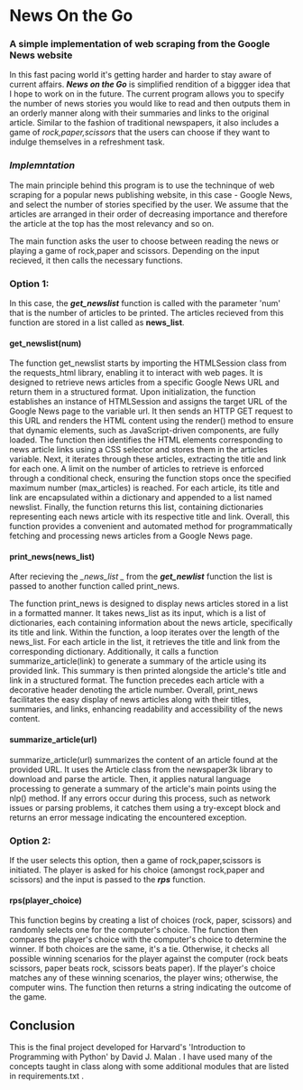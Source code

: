 # News On the Go

### A simple implementation of web scraping from the Google News website

In this fast pacing world it's getting harder and harder to stay aware of current affairs.
***News on the Go*** is simplified rendition of a biggger idea that I hope to work on in the future.
The current program allows you to specify the number of news stories you would like to read and then outputs them in an orderly manner along with their summaries and links to the original article.
Similar to the fashion of traditional newspapers, it also includes a game of _rock,paper,scissors_ that the users can choose if they want to indulge themselves in a refreshment task. 

### _Implemntation_

The main principle behind this program is to use the techninque of web scraping for a popular news publishing website, in this case - Google News, and select the number of stories specified by the user. We assume that the articles are arranged in their order of decreasing importance and therefore the article at the top has the most relevancy and so on.

The main function asks the user to choose between reading the news or playing a game of rock,paper and scissors.
Depending on the input recieved, it then calls the necessary functions.

### Option 1:

In this case, the ***get_newslist*** function is called with the parameter 'num' that is the number of articles to be printed. The articles recieved from this function are stored in a list called as **news_list**. 

#### get_newslist(num)

The function get_newslist starts by importing the HTMLSession class from the requests_html library, enabling it to interact with web pages. It is designed to retrieve news articles from a specific Google News URL and return them in a structured format. Upon initialization, the function establishes an instance of HTMLSession and assigns the target URL of the Google News page to the variable url. It then sends an HTTP GET request to this URL and renders the HTML content using the render() method to ensure that dynamic elements, such as JavaScript-driven components, are fully loaded. The function then identifies the HTML elements corresponding to news article links using a CSS selector and stores them in the articles variable. Next, it iterates through these articles, extracting the title and link for each one. A limit on the number of articles to retrieve is enforced through a conditional check, ensuring the function stops once the specified maximum number (max_articles) is reached. For each article, its title and link are encapsulated within a dictionary and appended to a list named newslist. Finally, the function returns this list, containing dictionaries representing each news article with its respective title and link. Overall, this function provides a convenient and automated method for programmatically fetching and processing news articles from a Google News page.

#### print_news(news_list)

After recieving the *_news_list _* from the ***get_newlist*** function the list is passed to another function called print_news.


The function print_news is designed to display news articles stored in a list in a formatted manner. It takes news_list as its input, which is a list of dictionaries, each containing information about the news article, specifically its title and link. Within the function, a loop iterates over the length of the news_list. For each article in the list, it retrieves the title and link from the corresponding dictionary. Additionally, it calls a function summarize_article(link) to generate a summary of the article using its provided link. This summary is then printed alongside the article's title and link in a structured format. The function precedes each article with a decorative header denoting the article number. Overall, print_news facilitates the easy display of news articles along with their titles, summaries, and links, enhancing readability and accessibility of the news content.

#### summarize_article(url)

summarize_article(url) summarizes the content of an article found at the provided URL. It uses the Article class from the newspaper3k library to download and parse the article. Then, it applies natural language processing to generate a summary of the article's main points using the nlp() method. If any errors occur during this process, such as network issues or parsing problems, it catches them using a try-except block and returns an error message indicating the encountered exception.


### Option 2:

If the user selects this option, then a game of rock,paper,scissors is initiated. The player is asked for his choice (amongst rock,paper and scissors) and the input is passed to the ***rps*** function.

#### rps(player_choice)

This function begins by creating a list of choices (rock, paper, scissors) and randomly selects one for the computer's choice. The function then compares the player's choice with the computer's choice to determine the winner. If both choices are the same, it's a tie. Otherwise, it checks all possible winning scenarios for the player against the computer (rock beats scissors, paper beats rock, scissors beats paper). If the player's choice matches any of these winning scenarios, the player wins; otherwise, the computer wins. The function then returns a string indicating the outcome of the game.

## Conclusion

This is the final project developed for Harvard's 'Introduction to Programming with Python' by David J. Malan .
I have used many of the concepts taught in class along with some additional modules that are listed in requirements.txt .
